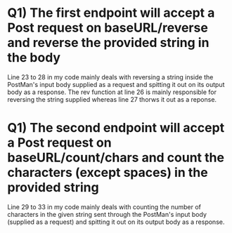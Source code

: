 # Q1)  The first endpoint will accept a Post request on baseURL/reverse and reverse the provided string in the body

Line 23 to 28 in my code mainly deals with reversing a string inside the PostMan's input body supplied as a request and spitting it out on its output body as a response. The rev function at line 26 is mainly responsible for reversing the string supplied whereas line 27 thorws it out as a reponse.

# Q1)  The second endpoint will accept a Post request on baseURL/count/chars and count the characters (except spaces) in the provided string

Line 29 to 33 in my code mainly deals with counting the number of characters in the given string sent through the PostMan's input body (supplied as a request) and spitting it out on its output body as a response.